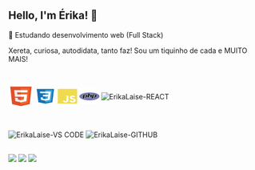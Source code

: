 ## Hello, I'm Érika! 👋
🚀 Estudando desenvolvimento web (Full Stack)

Xereta, curiosa, autodidata, tanto faz! Sou um tiquinho de cada e MUITO MAIS!


## 

<div style="display: inline_block"><br>
  <img align="center" alt="ErikaLaise-HTML" height="40" width="50" src="https://raw.githubusercontent.com/devicons/devicon/master/icons/html5/html5-original.svg">
  <img align="center" alt="ErikaLaise-CSS" height="30" width="40" src="https://raw.githubusercontent.com/devicons/devicon/master/icons/css3/css3-original.svg">
  <img align="center" alt="ErikaLaise-JS" height="30" width="40" src="https://raw.githubusercontent.com/devicons/devicon/master/icons/javascript/javascript-plain.svg">
  <img align="center" alt="ErikaLaise-PHP" height="30" width="40" src="https://raw.githubusercontent.com/devicons/devicon/master/icons/php/php-original.svg">
  <img align="center" alt="ErikaLaise-REACT" height="30" width="40" src="https://cdn.jsdelivr.net/gh/devicons/devicon/icons/react/react-original-wordmark.svg">
          

##

<div style="display: inline_block"><br>
  <img align="center" alt="ErikaLaise-VS CODE" height="30" width="40" src="https://cdn.jsdelivr.net/gh/devicons/devicon/icons/vscode/vscode-original-wordmark.svg">
<img align="center" alt="ErikaLaise-GITHUB" height="30" width="40" src="https://cdn.jsdelivr.net/gh/devicons/devicon/icons/github/github-original.svg">
          
       
          
          
          
          
</div>


</p>

## 

<p align="left"> 
 <a href="https://instagram.com/erikalaise0602" target="_blank"><img src="https://img.shields.io/badge/-Instagram-%23E4405F?style=for-the-badge&logo=instagram&logoColor=white" target="_blank"></a>
 <a href="https://www.linkedin.com/in/erikalaise" target="_blank"><img src="https://img.shields.io/badge/-LinkedIn-%230077B5?style=for-the-badge&logo=linkedin&logoColor=white" target="_blank"></a> 
 <a href = "mailto:erikalaise@gmail.com"><img src="https://img.shields.io/badge/-Gmail-%23333?style=for-the-badge&logo=gmail&logoColor=white" target="_blank"></a>
</p>




          
          


          
